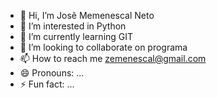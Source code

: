 - 👋 Hi, I’m Josẽ Memenescal Neto
- 👀 I’m interested in Python
- 🌱 I’m currently learning GIT
- 💞️ I’m looking to collaborate on programa
- 📫 How to reach me zemenescal@gmail.com
- 😄 Pronouns: ...
- ⚡ Fun fact: ...

<!---
zemenescal/zemenescal is a ✨ special ✨ repository because its `README.md` (this file) appears on your GitHub profile.
You can click the Preview link to take a look at your changes.
--->
